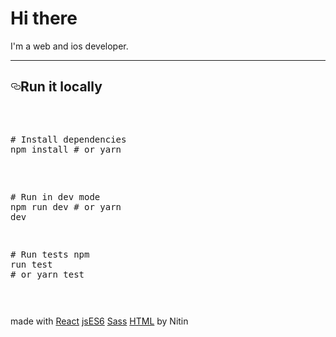 <!DOCTYPE html>
<html lang="en">
  <head>
    <meta name="viewport" content="width=device-width, initial-scale=1.0" />
     <link
      rel="stylesheet"
      href="https://cdnjs.cloudflare.com/ajax/libs/font-awesome/5.12.1/css/all.min.css"
    />
  </head>

  <body>
<h1>Hi there</h1>
<p>I'm a web and ios developer.</p>
<hr></hr>

<h2><a id="user-content-run-it-locally" class="anchor" aria-hidden="true" href="#run-it-locally"><svg class="octicon octicon-link" viewBox="0 0 16 16" version="1.1" width="16" height="16" aria-hidden="true"><path fill-rule="evenodd" d="M4 9h1v1H4c-1.5 0-3-1.69-3-3.5S2.55 3 4 3h4c1.45 0 3 1.69 3 3.5 0 1.41-.91 2.72-2 3.25V8.59c.58-.45 1-1.27 1-2.09C10 5.22 8.98 4 8 4H4c-.98 0-2 1.22-2 2.5S3 9 4 9zm9-3h-1v1h1c1 0 2 1.22 2 2.5S13.98 12 13 12H9c-.98 0-2-1.22-2-2.5 0-.83.42-1.64 1-2.09V6.25c-1.09.53-2 1.84-2 3.25C6 11.31 7.55 13 9 13h4c1.45 0 3-1.69 3-3.5S14.5 6 13 6z"></path></svg></a>Run it locally</h2>

<div class="highlight highlight-source-shell"><pre>

<p>
<span class="pl-c"><span class="pl-c">#</span> Install dependencies</span>
npm install <span class="pl-c"><span class="pl-c">#</span> or yarn</span>
</p>

<span class="pl-c"><span class="pl-c">#</span> Run in dev mode</span>
npm run dev <span class="pl-c"><span class="pl-c">#</span> or yarn dev</span>

<span class="pl-c"><span class="pl-c">#</span> Run tests</span>
npm run <span class="pl-c1">test</span> <span class="pl-c"><span class="pl-c">#</span> or yarn test</span>

</pre></div>

<p>made with <a href="https://reactjs.org">React</a>  <a href="https://www.javascript.com">jsES6</i></a>  <a href="https://sass-lang.com">Sass</a>  <a href="https://html.com">HTML</a> by Nitin</p>

 </body>
</html>